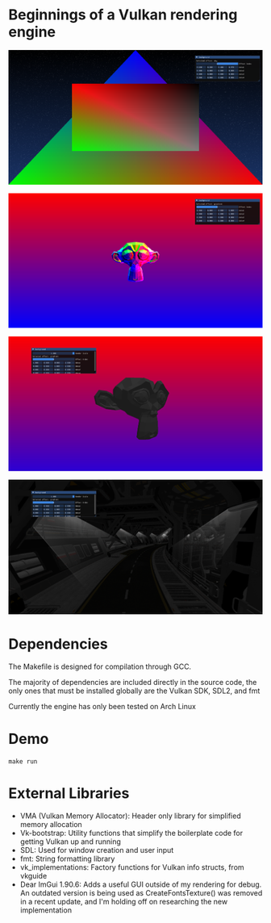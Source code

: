 # Beginnings of a Vulkan rendering engine

![A screenshot of the application, showing a shader starry sky background, a gradient triangle polygon, and a Dear ImGui debug window displaying shader settings](screenshot.png?raw=true "Screenshot")

![A screenshot of the application, showing a shader gradient, a lowpoly model of a monkey head made of multicolored triangles, and a Dear ImGui debug window displaying shader settings](screenshot2.png?raw=true "Screenshot2")

![A screenshot of the application, showing a shader gradient, a lowpoly model of a monkey head made of metallic rough triangles, and a Dear ImGui debug window displaying shader settings](screenshot3.png?raw=true "Screenshot3")

![A screenshot of the application, showing a space station GLTF Scene, and a Dear ImGui debug window displaying shader settings](screenshot4.png?raw=true "Screenshot4")

# Dependencies

The Makefile is designed for compilation through GCC.

The majority of dependencies are included directly in the source code, the only ones that must be installed globally are the Vulkan SDK, SDL2, and fmt

Currently the engine has only been tested on Arch Linux

# Demo

```
make run
```

# External Libraries

- VMA (Vulkan Memory Allocator): Header only library for simplified memory allocation
- Vk-bootstrap: Utility functions that simplify the boilerplate code for getting Vulkan up and running
- SDL: Used for window creation and user input
- fmt: String formatting library
- vk\_implementations: Factory functions for Vulkan info structs, from vkguide
- Dear ImGui 1.90.6: Adds a useful GUI outside of my rendering for debug. An outdated version is being used as CreateFontsTexture() was removed in a recent update, and I'm holding off on researching the new implementation
